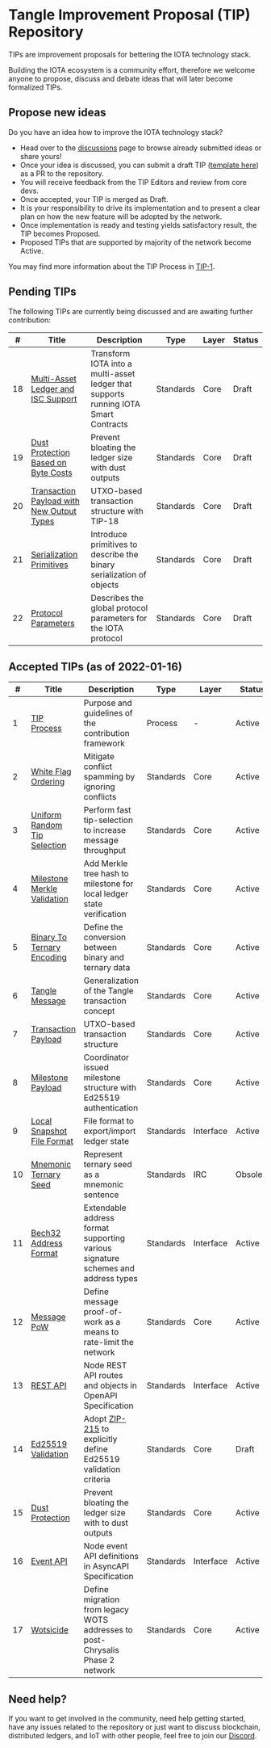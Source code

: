# Tangle Improvement Proposal (TIP) Repository

TIPs are improvement proposals for bettering the IOTA technology stack.

Building the IOTA ecosystem is a community effort, therefore we welcome anyone to propose, discuss and debate ideas that will later become formalized TIPs.

## Propose new ideas

Do you have an idea how to improve the IOTA technology stack?
- Head over to the [discussions](https://github.com/iotaledger/tips/discussions) page to browse already submitted ideas or share yours!
- Once your idea is discussed, you can submit a draft TIP ([template here](./tip-template.md)) as a PR to the repository.
- You will receive feedback from the TIP Editors and review from core devs.
- Once accepted, your TIP is merged as Draft.
- It is your responsibility to drive its implementation and to present a clear plan on how the new feature will be adopted by the network.
- Once implementation is ready and testing yields satisfactory result, the TIP becomes Proposed.
- Proposed TIPs that are supported by majority of the network become Active.

You may find more information about the TIP Process in [TIP-1](./tips/TIP-0001/tip-0001.md).

## Pending TIPs

The following TIPs are currently being discussed and are awaiting further contribution:

| # | Title | Description | Type | Layer | Status |
| --- | --- | ----------- | ---- | ----- | ------ |
| 18 | [Multi-Asset Ledger and ISC Support](https://github.com/iotaledger/tips/pull/38)| Transform IOTA into a multi-asset ledger that supports running IOTA Smart Contracts | Standards | Core | Draft |
| 19 | [Dust Protection Based on Byte Costs](https://github.com/iotaledger/tips/pull/39)| Prevent bloating the ledger size with dust outputs | Standards | Core | Draft |
| 20 | [Transaction Payload with New Output Types](https://github.com/iotaledger/tips/pull/40)| UTXO-based transaction structure with TIP-18 | Standards | Core | Draft |
| 21 | [Serialization Primitives](https://github.com/iotaledger/tips/pull/41)| Introduce primitives to describe the binary serialization of objects | Standards | Core | Draft |
| 22 | [Protocol Parameters](https://github.com/iotaledger/tips/pull/43)| Describes the global protocol parameters for the IOTA protocol | Standards | Core | Draft |

## Accepted TIPs (as of 2022-01-16)

| # | Title | Description | Type | Layer | Status |
| --- | --- | ----------- | ---- | ----- | ------ |
| 1 | [TIP Process](tips/TIP-0001/tip-0001.md)| Purpose and guidelines of the contribution framework | Process | - | Active |
| 2 | [White Flag Ordering](tips/TIP-0002/tip-0002.md)| Mitigate conflict spamming by ignoring conflicts | Standards | Core | Active |
| 3 | [Uniform Random Tip Selection](tips/TIP-0003/tip-0003.md)| Perform fast tip-selection to increase message throughput | Standards | Core | Active |
| 4 | [Milestone Merkle Validation](tips/TIP-0004/tip-0004.md)| Add Merkle tree hash to milestone for local ledger state verification | Standards | Core | Active |
| 5 | [Binary To Ternary Encoding](tips/TIP-0005/tip-0005.md)| Define the conversion between binary and ternary data | Standards | Core | Active |
| 6 | [Tangle Message](tips/TIP-0006/tip-0006.md)| Generalization of the Tangle transaction concept | Standards | Core | Active |
| 7 | [Transaction Payload](tips/TIP-0007/tip-0007.md)| UTXO-based transaction structure | Standards | Core | Active |
| 8 | [Milestone Payload](tips/TIP-0008/tip-0008.md)| Coordinator issued milestone structure with Ed25519 authentication | Standards | Core | Active |
| 9 | [Local Snapshot File Format](tips/TIP-0009/tip-0009.md)| File format to export/import ledger state | Standards | Interface | Active |
| 10 | [Mnemonic Ternary Seed](tips/TIP-0010/tip-0010.md)| Represent ternary seed as a mnemonic sentence | Standards | IRC | Obsolete |
| 11 | [Bech32 Address Format](tips/TIP-0011/tip-0011.md)| Extendable address format supporting various signature schemes and address types | Standards | Interface | Active |
| 12 | [Message PoW](tips/TIP-0012/tip-0012.md)| Define message proof-of-work as a means to rate-limit the network | Standards | Core | Active |
| 13 | [REST API](tips/TIP-0013/tip-0013.md)| Node REST API routes and objects in OpenAPI Specification | Standards | Interface | Active |
| 14 | [Ed25519 Validation](tips/TIP-0014/tip-0014.md)| Adopt [ZIP-215](https://zips.z.cash/zip-0215) to explicitly define Ed25519 validation criteria | Standards | Core | Draft |
| 15 | [Dust Protection](tips/TIP-0015/tip-0015.md)| Prevent bloating the ledger size with to dust outputs | Standards | Core | Active |
| 16 | [Event API](tips/TIP-0016/tip-0016.md)| Node event API definitions in AsyncAPI Specification | Standards | Interface | Active |
| 17 | [Wotsicide](tips/TIP-0017/tip-0017.md)| Define migration from legacy WOTS addresses to post-Chrysalis Phase 2 network | Standards | Core | Active |

## Need help?

If you want to get involved in the community, need help getting started, have any issues related to the repository or just want to discuss blockchain, distributed ledgers, and IoT with other people, feel free to join our [Discord](https://discord.iota.org/).
